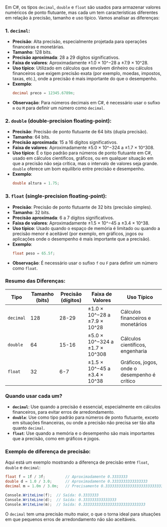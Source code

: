 Em C#, os tipos `decimal`, `double` e `float` são usados para armazenar valores numéricos de ponto flutuante, mas cada um tem características diferentes em relação à precisão, tamanho e uso típico. Vamos analisar as diferenças:

### 1. **`decimal`**:
   - **Precisão**: Alta precisão, especialmente projetada para operações financeiras e monetárias.
   - **Tamanho**: 128 bits.
   - **Precisão aproximada**: 28 a 29 dígitos significativos.
   - **Faixa de valores**: Aproximadamente ±1.0 × 10^−28 a ±7.9 × 10^28.
   - **Uso típico**: Utilizado em cálculos que envolvem dinheiro ou cálculos financeiros que exigem precisão exata (por exemplo, moedas, impostos, taxas, etc.), onde a precisão é mais importante do que o desempenho.
   - **Exemplo**:
     ```csharp
     decimal preco = 12345.6789m;
     ```
   - **Observação**: Para números decimais em C#, é necessário usar o sufixo `m` ou `M` para definir um número como `decimal`.

### 2. **`double`** (double-precision floating-point):
   - **Precisão**: Precisão de ponto flutuante de 64 bits (dupla precisão).
   - **Tamanho**: 64 bits.
   - **Precisão aproximada**: 15 a 16 dígitos significativos.
   - **Faixa de valores**: Aproximadamente ±5.0 × 10^−324 a ±1.7 × 10^308.
   - **Uso típico**: É o tipo padrão para números de ponto flutuante em C#, usado em cálculos científicos, gráficos, ou em qualquer situação em que a precisão não seja crítica, mas o intervalo de valores seja grande. `double` oferece um bom equilíbrio entre precisão e desempenho.
   - **Exemplo**:
     ```csharp
     double altura = 1.75;
     ```

### 3. **`float`** (single-precision floating-point):
   - **Precisão**: Precisão de ponto flutuante de 32 bits (precisão simples).
   - **Tamanho**: 32 bits.
   - **Precisão aproximada**: 6 a 7 dígitos significativos.
   - **Faixa de valores**: Aproximadamente ±1.5 × 10^−45 a ±3.4 × 10^38.
   - **Uso típico**: Usado quando o espaço de memória é limitado ou quando a precisão menor é aceitável (por exemplo, em gráficos, jogos ou aplicações onde o desempenho é mais importante que a precisão).
   - **Exemplo**:
     ```csharp
     float peso = 65.5f;
     ```
   - **Observação**: É necessário usar o sufixo `f` ou `F` para definir um número como `float`.

### Resumo das Diferenças:

| Tipo     | Tamanho (bits) | Precisão (dígitos) | Faixa de Valores                   | Uso Típico                              |
|----------|----------------|--------------------|-------------------------------------|-----------------------------------------|
| `decimal`| 128            | 28-29              | ±1.0 × 10^−28 a ±7.9 × 10^28        | Cálculos financeiros e monetários      |
| `double` | 64             | 15-16              | ±5.0 × 10^−324 a ±1.7 × 10^308      | Cálculos científicos, engenharia       |
| `float`  | 32             | 6-7                | ±1.5 × 10^−45 a ±3.4 × 10^38        | Gráficos, jogos, onde o desempenho é crítico |

### Quando usar cada um?

- **`decimal`**: Use quando a precisão é essencial, especialmente em cálculos financeiros, para evitar erros de arredondamento.
- **`double`**: Use como tipo padrão para números de ponto flutuante, exceto em situações financeiras, ou onde a precisão não precisa ser tão alta quanto `decimal`.
- **`float`**: Use quando a memória e o desempenho são mais importantes que a precisão, como em gráficos e jogos.

### Exemplo de diferença de precisão:

Aqui está um exemplo mostrando a diferença de precisão entre `float`, `double` e `decimal`:

```csharp
float f = 1f / 3f;         // Aproximadamente 0.3333333
double d = 1.0 / 3.0;      // Aproximadamente 0.3333333333333333
decimal m = 1.0m / 3.0m;   // Precisamente 0.3333333333333333333333333333

Console.WriteLine(f);  // Saída: 0.3333333
Console.WriteLine(d);  // Saída: 0.333333333333333
Console.WriteLine(m);  // Saída: 0.3333333333333333333333333333
```

O `decimal` tem uma precisão muito maior, o que o torna ideal para situações em que pequenos erros de arredondamento não são aceitáveis.